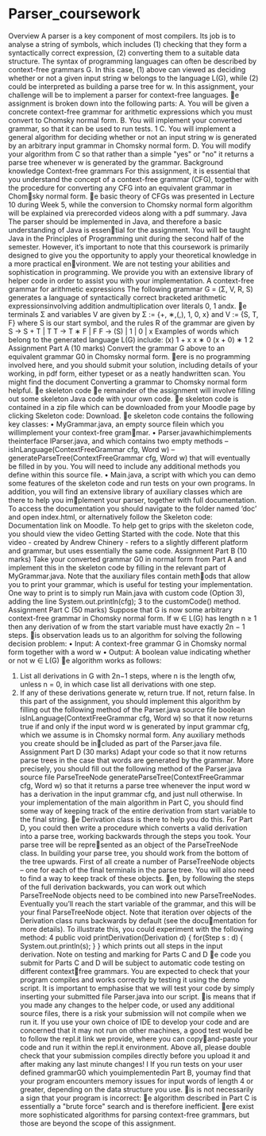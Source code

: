# Parser_coursework

Overview
A parser is a key component of most compilers. Its job is to analyse a string of symbols, which
includes
(1) checking that they form a syntactically correct expression,
(2) converting them to a suitable data structure.
The syntax of programming languages can often be described by context-free grammars G. In
this case, (1) above can viewed as deciding whether or not a given input string w belongs to the
language L(G), while (2) could be interpreted as building a parse tree for w. In this assignment,
your challenge will be to implement a parser for context-free languages. e assignment is broken
down into the following parts:
A. You will be given a concrete context-free grammar for arithmetic expressions which you
must convert to Chomsky normal form.
B. You will implement your converted grammar, so that it can be used to run tests.
1
C. You will implement a general algorithm for deciding whether or not an input string w is
generated by an arbitrary input grammar in Chomsky normal form.
D. You will modify your algorithm from C so that rather than a simple "yes" or "no" it returns a
parse tree whenever w is generated by the grammar.
Background knowledge
Context-free grammars
For this assignment, it is essential that you understand the concept of a context-free grammar
(CFG), together with the procedure for converting any CFG into an equivalent grammar in Chomsky normal form. e basic theory of CFGs was presented in Lecture 10 during Week 5, while
the conversion to Chomsky normal form algorithm will be explained via prerecorded videos along
with a pdf summary.
Java
The parser should be implemented in Java, and therefore a basic understanding of Java is essential for the assignment. You will be taught Java in the Principles of Programming unit during the
second half of the semester. However, it’s important to note that this coursework is primarily
designed to give you the opportunity to apply your theoretical knowledge in a more practical environment. We are not testing your abilities and sophistication in programming. We provide you
with an extensive library of helper code in order to assist you with your implementation.
A context-free grammar for arithmetic expressions
The following grammar G = (Σ, V, R, S) generates a language of syntactically correct bracketed
arithmetic expressionsinvolving addition andmultiplication over literals 0, 1 andx. e terminals
Σ and variables V are given by
Σ := {+, ∗,(,), 1, 0, x} and V := {S, T, F}
where S is our start symbol, and the rules R of the grammar are given by
S → S + T | T
T → T ∗ F | F
F → (S) | 1 | 0 | x
Examples of words which belong to the generated language L(G) include:
(x) 1 + x x ∗ 0 (x + 0) ∗ 1
2
Assignment Part A (10 marks)
Convert the grammar G above to an equivalent grammar G0 in Chomsky normal form. ere
is no programming involved here, and you should submit your solution, including details of your
working, in pdf form, either typeset or as a neatly handwritten scan. You might find the document
Converting a grammar to Chomsky normal form helpful.
e skeleton code
e remainder of the assignment will involve filling out some skeleton Java code with your own
code. e skeleton code is contained in a zip file which can be downloaded from your Moodle page
by clicking Skeleton code: Download. e skeleton code contains the following key classes:
• MyGrammar.java, an empty source filein which you willimplement your context-free grammar.
• Parser.javawhichimplements theinterface IParser.java, and which contains two empty
methods
– isInLanguage(ContextFreeGrammar cfg, Word w)
– generateParseTree(ContextFreeGrammar cfg, Word w)
that will eventually be filled in by you. You will need to include any additional methods you
define within this source file.
• Main.java, a script with which you can demo some features of the skeleton code and run
tests on your own programs.
In addition, you will find an extensive library of auxiliary classes which are there to help you implement your parser, together with full documentation. To access the documentation you should
navigate to the folder named ‘doc’ and open index.html, or alternatively follow the Skeleton code:
Documentation link on Moodle. To help get to grips with the skeleton code, you should view the
video Getting Started with the code. Note that this video - created by Andrew Chinery - refers to a
slightly different platform and grammar, but uses essentially the same code.
Assignment Part B (10 marks)
Take your converted grammar G0 in normal form from Part A and implement this in the skeleton
code by filling in the relevant part of MyGrammar.java. Note that the auxiliary files contain methods that allow you to print your grammar, which is useful for testing your implementation. One
way to print is to simply run Main.java with custom code (Option 3), adding the line
System.out.println(cfg);
3
to the customCode() method.
Assignment Part C (50 marks)
Suppose that G is now some arbitrary context-free grammar in Chomsky normal form. If w ∈
L(G) has length n ≥ 1 then any derivation of w from the start variable must have exactly 2n − 1
steps. is observation leads us to an algorithm for solving the following decision problem:
• Input: A context-free grammar G in Chomsky normal form together with a word w
• Output: A boolean value indicating whether or not w ∈ L(G)
e algorithm works as follows:
1. List all derivations in G with 2n−1 steps, where n is the length ofw, unless n = 0, in which
case list all derivations with one step.
2. If any of these derivations generate w, return true. If not, return false.
In this part of the assignment, you should implement this algorithm by filling out the following
method of the Parser.java source file
boolean isInLanguage(ContextFreeGrammar cfg, Word w)
so that it now returns true if and only if the input word w is generated by input grammar cfg,
which we assume is in Chomsky normal form. Any auxiliary methods you create should be included as part of the Parser.java file.
Assignment Part D (30 marks)
Adapt your code so that it now returns parse trees in the case that words are generated by the
grammar. More precisely, you should fill out the following method of the Parser.java source file
ParseTreeNode generateParseTree(ContextFreeGrammar cfg, Word w)
so that it returns a parse tree whenever the input word w has a derivation in the input grammar
cfg, and just null otherwise.
In your implementation of the main algorithm in Part C, you should find some way of keeping
track of the entire derivation from start variable to the final string. e Derivation class is there
to help you do this. For Part D, you could then write a procedure which converts a valid derivation
into a parse tree, working backwards through the steps you took. Your parse tree will be represented as an object of the ParseTreeNode class.
In building your parse tree, you should work from the bottom of the tree upwards. First of all
create a number of ParseTreeNode objects – one for each of the final terminals in the parse tree.
You will also need to find a way to keep track of these objects. en, by following the steps of the
full derivation backwards, you can work out which ParseTreeNode objects need to be combined
into new ParseTreeNodes. Eventually you’ll reach the start variable of the grammar, and this will
be your final ParseTreeNode object.
Note that iteration over objects of the Derivation class runs backwards by default (see the documentation for more details). To illustrate this, you could experiment with the following method:
4
public void printDerivation(Derivation d) {
for(Step s : d) {
System.out.println(s);
}
}
which prints out all steps in the input derivation.
Note on testing and marking for Parts C and D
e code you submit for Parts C and D will be subject to automatic code testing on different contextfree grammars. You are expected to check that your program compiles and works correctly by
testing it using the demo script.
It is important to emphasise that we will test your code by simply inserting your submitted file
Parser.java into our script. is means that if you made any changes to the helper code, or used
any additional source files, there is a risk your submission will not compile when we run it.
If you use your own choice of IDE to develop your code and are concerned that it may not run on
other machines, a good test would be to follow the repl.it link we provide, where you can copyand-paste your code and run it within the repl.it environment.
Above all, please double check that your submission compiles directly before you upload it and
after making any last minute changes!
I If you run tests on your user defined grammarG0 which youimplementedin Part B, youmay
find that your program encounters memory issues for input words of length 4 or greater,
depending on the data structure you use. is is not necessarily a sign that your program
is incorrect: e algorithm described in Part C is essentially a "brute force" search and is
therefore inefficient. ere exist more sophisticated algorithms for parsing context-free
grammars, but those are beyond the scope of this assignment.
